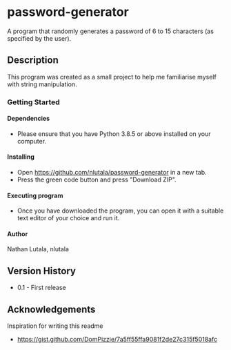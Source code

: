 # password-generator
A program that randomly generates a password of 6 to 15 characters (as specified by the user).

## Description
This program was created as a small project to help me familiarise myself with string manipulation. 

### Getting Started

#### Dependencies
* Please ensure that you have Python 3.8.5 or above installed on your computer.

#### Installing
* Open https://github.com/nlutala/password-generator in a new tab.
* Press the green code button and press "Download ZIP".

#### Executing program
* Once you have downloaded the program, you can open it with a suitable text editor of your choice and run it.

#### Author
Nathan Lutala, nlutala

## Version History
* 0.1 - First release

## Acknowledgements
Inspiration for writing this readme
* https://gist.github.com/DomPizzie/7a5ff55ffa9081f2de27c315f5018afc

